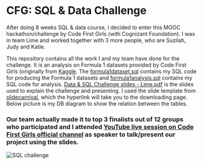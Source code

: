 # CFG: SQL & Data Challenge

After doing 8 weeks SQL & data course, I decided to enter this MOOC hackathon/challenge by Code First Girls (with Cognizant Foundation). I was in team Lime and worked together with 3 more people, who are Suzilah, Judy and Katie. 

This repository contains all the work I and my team have done for the challenge. It is an analysis on Formula 1 datasets provided by Code First Girls (originally from [Kaggle](https://www.kaggle.com/datasets/rohanrao/formula-1-world-championship-1950-2020). The [formula1dataset.sql](https://github.com/Chicake/cfg-sql-challenge/blob/main/formula1dataset.sql) contains my SQL code for producing the Formula 1 datasets and [formula1analysis.sql](https://github.com/Chicake/cfg-sql-challenge/blob/main/formula1analysis.sql) contains my SQL code for analysis. [Data & SQL Challenge slides - Lime.pdf](https://github.com/Chicake/cfg-sql-challenge/blob/main/Data%20%26%20SQL%20Challenge%20slides%20-%20Lime.pdf) is the slides used to explain the challenge and presenting. I used the slide template from [slidecarnival](https://www.slidescarnival.com/volumnia-free-presentation-template/10290), which the hyperlink will take you to the downloading page. Below picture is my DB diagram to show the relation between the tables.

### Our team actually made it to top 3 finalists out of 12 groups who participated and I attended [YouTube live session on Code First Girls official channel](https://www.youtube.com/watch?v=oyASsVm7ICQ) as speaker to talk/present our project using the slides.

![SQL challenge](https://user-images.githubusercontent.com/103539002/196010273-e93d1e4d-4ca7-40b5-a8e3-bf3726ed1843.png)
